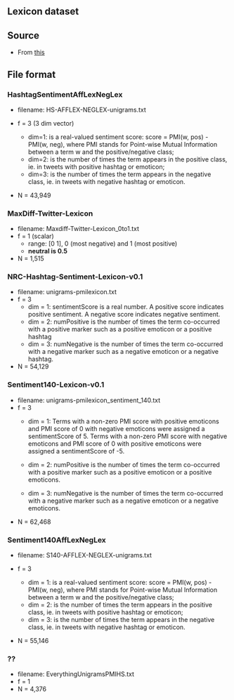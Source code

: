 ## Lexicon dataset


## Source
* From [this](http://saifmohammad.com/WebPages/lexicons.html)


## File format

### HashtagSentimentAffLexNegLex
* filename: HS-AFFLEX-NEGLEX-unigrams.txt
* f = 3 (3 dim vector)
	* dim=1: <score> is a real-valued sentiment score: score = PMI(w, pos) - PMI(w, neg), where PMI stands for Point-wise Mutual Information between a term w and the positive/negative class;
	* dim=2: <Npos> is the number of times the term appears in the positive class, ie. in tweets with positive hashtag or emoticon;
	* dim=3: <Nneg> is the number of times the term appears in the negative class, ie. in tweets with negative hashtag or emoticon.

* N = 43,949

### MaxDiff-Twitter-Lexicon
* filename: Maxdiff-Twitter-Lexicon_0to1.txt
* f = 1 (scalar)
	* range: [0 1], 0 (most negative) and 1 (most positive)
	* **neutral is 0.5**
* N = 1,515


### NRC-Hashtag-Sentiment-Lexicon-v0.1
* filename: unigrams-pmilexicon.txt
* f = 3
	* dim = 1: sentimentScore is a real number. A positive score indicates positive sentiment. A negative score indicates negative sentiment.
	* dim = 2: numPositive is the number of times the term co-occurred with a positive marker such as a positive emoticon or a positive hashtag
	* dim = 3: numNegative is the number of times the term co-occurred with a negative marker such as a negative emoticon or a negative hashtag.
* N = 54,129

### Sentiment140-Lexicon-v0.1
* filename: unigrams-pmilexicon_sentiment_140.txt
* f = 3
	* dim = 1: Terms with a non-zero PMI score with positive emoticons and PMI score of 0 with negative emoticons were assigned a sentimentScore of 5.
	  Terms with a non-zero PMI score with negative emoticons and PMI score of 0 
	  with positive emoticons were assigned a sentimentScore of -5.

	* dim = 2: numPositive is the number of times the term co-occurred with a positive marker such as a positive emoticon or a positive emoticons.

	* dim = 3: numNegative is the number of times the term co-occurred with a negative marker such as a negative emoticon or a negative emoticons.
* N = 62,468

### Sentiment140AffLexNegLex
* filename: S140-AFFLEX-NEGLEX-unigrams.txt
* f = 3
	* dim = 1: <score> is a real-valued sentiment score: score = PMI(w, pos) - PMI(w, neg), where PMI stands for Point-wise Mutual Information between a term w and the positive/negative class;
	* dim = 2: <Npos> is the number of times the term appears in the positive class, ie. in tweets with positive hashtag or emoticon;
	* dim = 3: <Nneg> is the number of times the term appears in the negative class, ie. in tweets with negative hashtag or emoticon.

* N = 55,146

### ??
* filename: EverythingUnigramsPMIHS.txt
* f = 1
* N = 4,376



